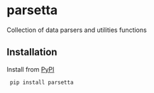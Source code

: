 # parsetta
Collection of data parsers and utilities functions

## Installation

Install from [PyPI](https://pypi.org/project/parsetta/)
    <pre><code class="console"> pip install parsetta </code></pre>
